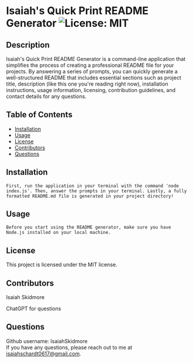 
# Isaiah's Quick Print README Generator ![License: MIT](https://img.shields.io/badge/License-MIT-yellow.svg)

## Description
Isaiah's Quick Print README Generator is a command-line application that simplifies the process of creating a professional README file for your projects. By answering a series of prompts, you can quickly generate a well-structured README that includes essential sections such as project title, description (like this one you're reading right now), installation instructions, usage information, licensing, contribution guidelines, and contact details for any questions.

## Table of Contents
- [Installation](#installation)
- [Usage](#usage)
- [License](#license)
- [Contributors](#contributors)
- [Questions](#questions)


## Installation
```
First, run the application in your terminal with the command 'node index.js'. Then, answer the prompts in your terminal. Lastly, a fully formatted README.md file is generated in your project directory!
```

## Usage
```
Before you start using the README generator, make sure you have Node.js installed on your local machine.
```

## License
This project is licensed under the MIT license.

## Contributors
Isaiah Skidmore  

ChatGPT for questions

## Questions
Github username: IsaiahSkidmore  
If you have any questions, please reach out to me at isaiahschardt0617@gmail.com.
